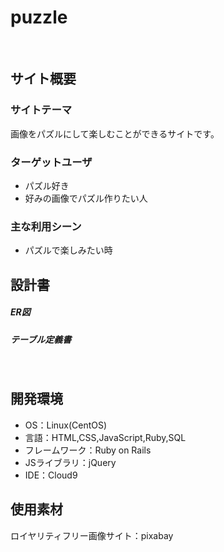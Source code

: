 # puzzle
​
## サイト概要
### サイトテーマ

画像をパズルにして楽しむことができるサイトです。
​

### ターゲットユーザ

- パズル好き
- 好みの画像でパズル作りたい人
​
### 主な利用シーン

- パズルで楽しみたい時

## 設計書

##### ER図

##### テーブル定義書

#####
​
## 開発環境
- OS：Linux(CentOS)
- 言語：HTML,CSS,JavaScript,Ruby,SQL
- フレームワーク：Ruby on Rails
- JSライブラリ：jQuery
- IDE：Cloud9
​
## 使用素材

ロイヤリティフリー画像サイト：pixabay

